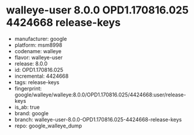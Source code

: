 # walleye-user 8.0.0 OPD1.170816.025 4424668 release-keys
- manufacturer: google
- platform: msm8998
- codename: walleye
- flavor: walleye-user
- release: 8.0.0
- id: OPD1.170816.025
- incremental: 4424668
- tags: release-keys
- fingerprint: google/walleye/walleye:8.0.0/OPD1.170816.025/4424668:user/release-keys
- is_ab: true
- brand: google
- branch: walleye-user-8.0.0-OPD1.170816.025-4424668-release-keys
- repo: google_walleye_dump
